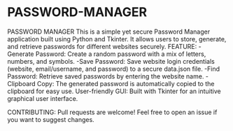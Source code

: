 # PASSWORD-MANAGER
PASSWORD MANAGER
This is a simple yet secure Password Manager application built using Python and Tkinter. It allows users to store, generate, and retrieve passwords for different websites securely.
FEATURE:
-Generate Password: Create a random password with a mix of letters, numbers, and symbols.
-Save Password: Save website login credentials (website, email/username, and password) to a secure data.json file.
-Find Password: Retrieve saved passwords by entering the website name.
-Clipboard Copy: The generated password is automatically copied to the clipboard for easy use.
User-friendly GUI: Built with Tkinter for an intuitive graphical user interface.

CONTRIBUTING: Pull requests are welcome! Feel free to open an issue if you want to suggest changes.



